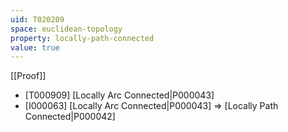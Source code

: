 ```yaml
---
uid: T020209
space: euclidean-topology
property: locally-path-connected
value: true
---
```

[[Proof]]

* [T000909] [Locally Arc Connected|P000043]
* [I000063] [Locally Arc Connected|P000043] => [Locally Path Connected|P000042]

